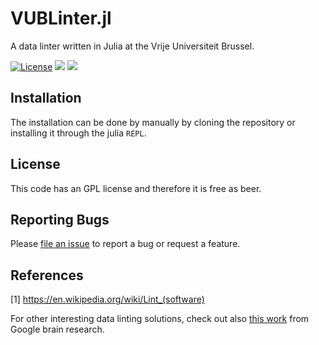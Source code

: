 # VUBLinter.jl

A data linter written in Julia at the Vrije Universiteit Brussel.

[![License](http://img.shields.io/badge/license-GPL-brightgreen.svg?style=flat)](LICENSE.md)
[![](https://img.shields.io/badge/docs-stable-blue.svg)](https://zgornel.github.io/VUBLinter.jl/stable)
[![](https://img.shields.io/badge/docs-dev-blue.svg)](https://zgornel.github.io/VUBLinter.jl/dev)


## Installation

The installation can be done by manually by cloning the repository or installing it through the julia `REPL`.


## License

This code has an GPL license and therefore it is free as beer.


## Reporting Bugs

Please [file an issue](https://github.com/zgornel/VUBLinter.jl/issues/new) to report a bug or request a feature.


## References

[1] https://en.wikipedia.org/wiki/Lint_(software)

For other interesting data linting solutions, check out also [this work](https://github.com/brain-research/data-linter) from Google brain research.
